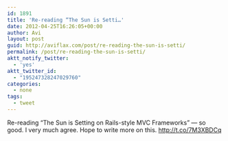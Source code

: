 ```yaml
---
id: 1891
title: 'Re-reading “The Sun is Setti…'
date: 2012-04-25T16:26:05+00:00
author: Avi
layout: post
guid: http://aviflax.com/post/re-reading-the-sun-is-setti/
permalink: /post/re-reading-the-sun-is-setti/
aktt_notify_twitter:
  - 'yes'
aktt_twitter_id:
  - "195247328247029760"
categories:
  - none
tags:
  - tweet
---
```

Re-reading “The Sun is Setting on Rails-style MVC Frameworks” — so good. I very much agree. Hope to write more on this. <a href="http://t.co/7M3XBDCq" rel="nofollow">http://t.co/7M3XBDCq</a>